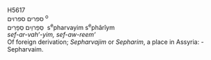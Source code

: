 <body>
  <p>H5617<br>  ספרים    ספרוים <sup> o</sup><br> סְפַרוַיִם  סְפָרִים  ‎  s<sup>e</sup>pharvayim  s<sup>e</sup>phârı̂ym  <br><i>sef-ar-vah‘-yim,</i> <i>sef-aw-reem‘ </i><br>Of foreign derivation; <i>Sepharvajim</i> or <i>Sepharim</i>, a place in Assyria: - Sepharvaim.<br></p>
 </body>
